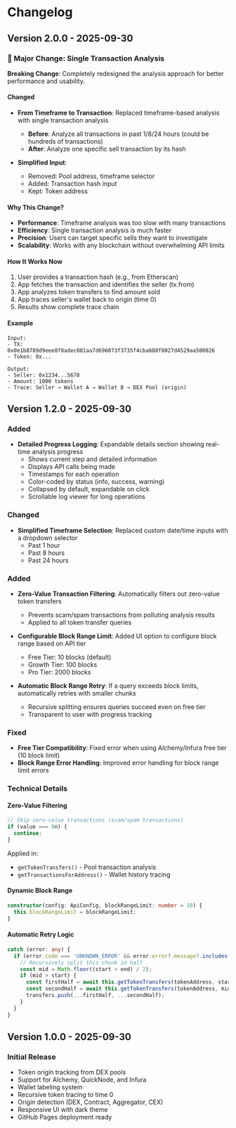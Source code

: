 # Changelog

## Version 2.0.0 - 2025-09-30

### 🚀 Major Change: Single Transaction Analysis

**Breaking Change**: Completely redesigned the analysis approach for better performance and usability.

#### Changed
- **From Timeframe to Transaction**: Replaced timeframe-based analysis with single transaction analysis
  - **Before**: Analyze all transactions in past 1/8/24 hours (could be hundreds of transactions)
  - **After**: Analyze one specific sell transaction by its hash
  
- **Simplified Input**: 
  - Removed: Pool address, timeframe selector
  - Added: Transaction hash input
  - Kept: Token address

#### Why This Change?
- **Performance**: Timeframe analysis was too slow with many transactions
- **Efficiency**: Single transaction analysis is much faster
- **Precision**: Users can target specific sells they want to investigate
- **Scalability**: Works with any blockchain without overwhelming API limits

#### How It Works Now
1. User provides a transaction hash (e.g., from Etherscan)
2. App fetches the transaction and identifies the seller (tx.from)
3. App analyzes token transfers to find amount sold
4. App traces seller's wallet back to origin (time 0)
5. Results show complete trace chain

#### Example
```
Input:
- TX: 0x0e1b8789d9eee8f8adec001aa7d696073f3735f4cba688f8027d4529aa500026
- Token: 0x...

Output:
- Seller: 0x1234...5678
- Amount: 1000 tokens
- Trace: Seller → Wallet A → Wallet B → DEX Pool (origin)
```

## Version 1.2.0 - 2025-09-30

### Added
- **Detailed Progress Logging**: Expandable details section showing real-time analysis progress
  - Shows current step and detailed information
  - Displays API calls being made
  - Timestamps for each operation
  - Color-coded by status (info, success, warning)
  - Collapsed by default, expandable on click
  - Scrollable log viewer for long operations

### Changed
- **Simplified Timeframe Selection**: Replaced custom date/time inputs with a dropdown selector
  - Past 1 hour
  - Past 8 hours
  - Past 24 hours
  
### Added
- **Zero-Value Transaction Filtering**: Automatically filters out zero-value token transfers
  - Prevents scam/spam transactions from polluting analysis results
  - Applied to all token transfer queries
  
- **Configurable Block Range Limit**: Added UI option to configure block range based on API tier
  - Free Tier: 10 blocks (default)
  - Growth Tier: 100 blocks
  - Pro Tier: 2000 blocks
  
- **Automatic Block Range Retry**: If a query exceeds block limits, automatically retries with smaller chunks
  - Recursive splitting ensures queries succeed even on free tier
  - Transparent to user with progress tracking

### Fixed
- **Free Tier Compatibility**: Fixed error when using Alchemy/Infura free tier (10 block limit)
- **Block Range Error Handling**: Improved error handling for block range limit errors

### Technical Details

#### Zero-Value Filtering
```typescript
// Skip zero-value transactions (scam/spam transactions)
if (value === 0n) {
  continue;
}
```

Applied in:
- `getTokenTransfers()` - Pool transaction analysis
- `getTransactionsForAddress()` - Wallet history tracing

#### Dynamic Block Range
```typescript
constructor(config: ApiConfig, blockRangeLimit: number = 10) {
  this.blockRangeLimit = blockRangeLimit;
}
```

#### Automatic Retry Logic
```typescript
catch (error: any) {
  if (error.code === 'UNKNOWN_ERROR' && error.error?.message?.includes('block range')) {
    // Recursively split this chunk in half
    const mid = Math.floor((start + end) / 2);
    if (mid > start) {
      const firstHalf = await this.getTokenTransfers(tokenAddress, start, mid);
      const secondHalf = await this.getTokenTransfers(tokenAddress, mid + 1, end);
      transfers.push(...firstHalf, ...secondHalf);
    }
  }
}
```

## Version 1.0.0 - 2025-09-30

### Initial Release
- Token origin tracking from DEX pools
- Support for Alchemy, QuickNode, and Infura
- Wallet labeling system
- Recursive token tracing to time 0
- Origin detection (DEX, Contract, Aggregator, CEX)
- Responsive UI with dark theme
- GitHub Pages deployment ready
